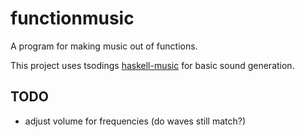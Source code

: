 # functionmusic

A program for making music out of functions.

This project uses tsodings [haskell-music](https://github.com/tsoding/haskell-music.git) for basic sound generation.


## TODO

- adjust volume for frequencies (do waves still match?)
